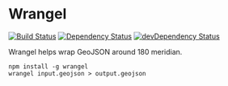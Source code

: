 # Wrangel

[![Build Status](https://travis-ci.org/stepankuzmin/wrangel.svg?branch=master)](https://travis-ci.org/stepankuzmin/wrangel)
[![Dependency Status](https://david-dm.org/stepankuzmin/wrangel.svg)](https://david-dm.org/stepankuzmin/wrangel)
[![devDependency Status](https://david-dm.org/stepankuzmin/wrangel/dev-status.svg)](https://david-dm.org/stepankuzmin/wrangel#info=devDependencies)

Wrangel helps wrap GeoJSON around 180 meridian.

```shell
npm install -g wrangel
wrangel input.geojson > output.geojson
```